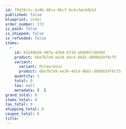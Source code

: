 ```yaml
---
id: f9429c1c-4c0b-40ca-96cf-9c4c3ee3db1d
published: false
blueprint: order
order_number: 372
is_paid: false
is_shipped: false
is_refunded: false
items:
  -
    id: 83240bd8-407a-42b8-b73d-ab8987cd6d9d
    product: 66e767a9-ee34-4dc4-8681-d09bb59f0cf5
    variant:
      variant: Polmaraton
      product: 66e767a9-ee34-4dc4-8681-d09bb59f0cf5
    quantity: 1
    total: 0
    tax: null
    metadata: {  }
grand_total: 0
items_total: 0
tax_total: 0
shipping_total: 0
coupon_total: 0
title: ' '
---
```

